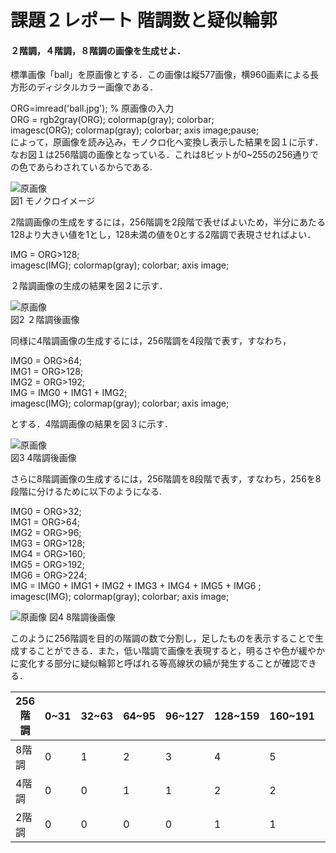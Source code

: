 # 課題２レポート 階調数と疑似輪郭
#### ２階調，４階調，８階調の画像を生成せよ．

標準画像「ball」を原画像とする．この画像は縦577画像，横960画素による長方形のディジタルカラー画像である．


ORG=imread('ball.jpg'); % 原画像の入力   
ORG = rgb2gray(ORG); colormap(gray); colorbar;   
imagesc(ORG); colormap(gray); colorbar;  axis image;pause;  
によって，原画像を読み込み，モノクロ化へ変換し表示した結果を図１に示す．なお図１は256階調の画像となっている．これは8ビットが0~255の256通りでの色であらわされているからである.

![原画像](https://github.com/okudayuya/lecture_image_processing-Report/blob/master/image/2-1.jpg?raw=true)  
図1 モノクロイメージ

2階調画像の生成をするには，256階調を2段階で表せばよいため，半分にあたる128より大きい値を1とし，128未満の値を0とする2階調で表現させればよい．

IMG = ORG>128;  
imagesc(IMG); colormap(gray); colorbar;  axis image;

２階調画像の生成の結果を図２に示す．

![原画像](https://github.com/okudayuya/lecture_image_processing-Report/blob/master/image/2-2.jpg?raw=true)  
図2 ２階調後画像

同様に4階調画像の生成するには，256階調を4段階で表す，すなわち，

IMG0 = ORG>64;  
IMG1 = ORG>128;  
IMG2 = ORG>192;  
IMG = IMG0 + IMG1 + IMG2;  
imagesc(IMG); colormap(gray); colorbar;  axis image;

とする．4階調画像の結果を図３に示す．

![原画像](https://github.com/okudayuya/lecture_image_processing-Report/blob/master/image/2-3.jpg?raw=true)   
図3 4階調後画像

さらに8階調画像の生成するには，256階調を8段階で表す，すなわち，256を8段階に分けるために以下のようになる.

IMG0 = ORG>32;  
IMG1 = ORG>64;  
IMG2 = ORG>96;  
IMG3 = ORG>128;  
IMG4 = ORG>160;  
IMG5 = ORG>192;  
IMG6 = ORG>224;  
IMG = IMG0 + IMG1 + IMG2 + IMG3 + IMG4 + IMG5 + IMG6 ;  
imagesc(IMG); colormap(gray); colorbar;  axis image;

![原画像](https://github.com/okudayuya/lecture_image_processing-Report/blob/master/image/2-4.jpg?raw=true)  図4 8階調後画像

このように256階調を目的の階調の数で分割し，足したものを表示することで生成することができる．また，低い階調で画像を表現すると，明るさや色が緩やかに変化する部分に疑似輪郭と呼ばれる等高線状の縞が発生することが確認できる．


|256階調|0~31|32~63|64~95|96~127|128~159|160~191|192~223|224~255|
|---|---|---|---|---|---|---|---|---|
| 8階調 | 0 | 1 | 2 | 3 | 4 | 5 | 6 | 7 |
| 4階調 | 0 | 0 | 1 | 1 | 2 | 2 | 3 | 3 |
| 2階調 | 0 | 0 | 0 | 0 | 1 | 1 | 1 | 1 |
